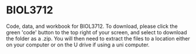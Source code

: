 # BIOL3712
Code, data, and workbook for BIOL3712.
To download, please click the green 'code' button to the top right of your screen, and select to download the folder as a .zip.
You will then need to extract the files to a location either on your computer or on the U drive if using a uni computer. 
